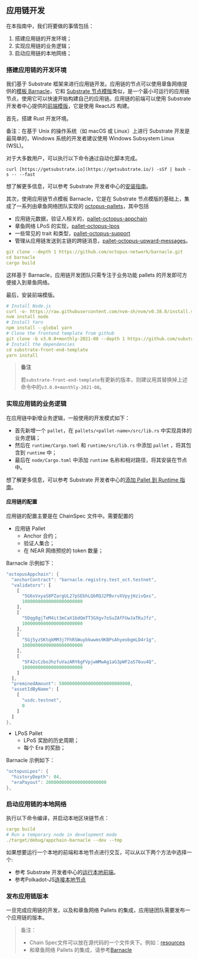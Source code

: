 ## 应用链开发

在本指南中，我们将要做的事情包括：

1. 搭建应用链的开发环境；
2. 实现应用链的业务逻辑；
3. 启动应用链的本地网络；

### 搭建应用链的开发环境

我们基于 Substrate 框架来进行应用链开发。应用链的节点可以使用章鱼网络提供的[模板 Barnacle](https://github.com/octopus-network/barnacle)，它和 [Substrate 节点模版](https://github.com/substrate-developer-hub/substrate-node-template)类似，是一个最小可运行的应用链节点，使用它可以快速开始构建自己的应用链。应用链的前端可以使用 Substrate 开发者中心提供的[前端模版](https://github.com/substrate-developer-hub/substrate-front-end-template)，它是使用 ReactJS 构建。

首先，搭建 Rust 开发环境。

备注：在基于 Unix 的操作系统（如 macOS 或 Linux）上进行 Substrate 开发是最简单的，Windows 系统的开发者建议使用 Windows Subsystem Linux (WSL)。

对于大多数用户，可以执行以下命令通过自动化脚本完成。

`curl [https://getsubstrate.io](https://getsubstrate.io/) -sSf | bash -s -- --fast`

想了解更多信息，可以参考 Substrate 开发者中心的[安装指南](https://substrate.dev/docs/en/knowledgebase/getting-started/)。

其次，使用应用链节点模板 Barnacle，它是在 Substrate 节点模版的基础上，集成了一系列由章鱼网络团队实现的 [octopus-pallets](https://github.com/octopus-network/octopus-pallets)，其中包括

* 应用链元数据，验证人相关的，[pallet-octopus-appchain](https://github.com/octopus-network/octopus-pallets/tree/main/appchain)
* 章鱼网络 LPoS 的实现，[pallet-octopus-lpos](https://github.com/octopus-network/octopus-pallets/tree/main/lpos)
* 一些常见的 trait 和类型，[pallet-octopus-support](https://github.com/octopus-network/octopus-pallets/tree/main/support)
* 管理从应用链发送到主链的跨链消息，[pallet-octopus-upward-messages](https://github.com/octopus-network/octopus-pallets/tree/main/upward-messages)。

```yaml
git clone --depth 1 https://github.com/octopus-network/barnacle.git
cd barnacle
cargo build
```

这样基于 Barnacle，应用链开发团队只需专注于业务功能 pallets 的开发即可方便接入到章鱼网络。

最后，安装前端模版。

```yaml
# Install Node.js
curl -o- https://raw.githubusercontent.com/nvm-sh/nvm/v0.38.0/install.sh | bash
nvm install node
# Install Yarn
npm install --global yarn
# Clone the frontend template from github
git clone -b v3.0.0+monthly-2021-08 --depth 1 https://github.com/substrate-developer-hub/substrate-front-end-template
# Install the dependencies
cd substrate-front-end-template
yarn install
```

> **备注**
>
> 若`substrate-front-end-template`有更新的版本，则建议用其替换掉上述命令中的`v3.0.0+monthly-2021-08`。

### 实现应用链的业务逻辑

在应用链中新增业务逻辑，一般使用的开发模式如下：

- 首先新增一个 `pallet`，在 `pallets/<pallet-name>/src/lib.rs` 中实现具体的业务逻辑；
- 然后在 `runtime/Cargo.toml` 和 `runtime/src/lib.rs` 中添加 `pallet` ，将其包含到 `runtime` 中；
- 最后在 `node/Cargo.toml` 中添加 `runtime` 名称和相对路径，将其安装在节点中。

想了解更多信息，可以参考 Substrate 开发者中心的[添加 Pallet 到 Runtime 指南](https://substrate.dev/docs/en/tutorials/add-a-pallet/)。

#### 应用链的配置

应用链的配置主要是在 ChainSpec 文件中。需要配置的

* 应用链 Pallet
    - Anchor 合约；
    - 验证人集合；
    - 在 NEAR 网络预挖的 token 数量；

Barnacle 示例如下：

```Rust
"octopusAppchain": {
  "anchorContract": "barnacle.registry.test_oct.testnet",
  "validators": [
    [
      "5G6xVxyaS8PZargUL27pSEbhLQbRQJ2PBvrvXVpyjHzivQxs",
      10000000000000000000000
    ],
    [
      "5Dqg8gjTeM4it3mCaX1bdQmTT3GXgv7oSuZAfFUwJaTKuJfz",
      10000000000000000000000
    ],
    [
      "5Gj5yzSKtqkMM3j7FhRSWuybkwwms9KBPsAhyeobgmLD4r1g",
      10000000000000000000000
    ],
    [
      "5F42cCzboJhzfuVazARY6gFVpjwWMwAg1aG3pWF2aS76uu4Q",
      10000000000000000000000
    ]
  ],
  "preminedAmount": 500000000000000000000000000,
  "assetIdByName": [
    [
      "usdc.testnet",
      0
    ]
  ]
},
```

* LPoS Pallet
    - LPoS 奖励的历史周期；
    - 每个 Era 的奖励；

Barnacle 示例如下：

```Rust
"octopusLpos": {
  "historyDepth": 84,
  "eraPayout": 20000000000000000000000
},
```


### 启动应用链的本地网络

执行以下命令编译，并启动本地区块链节点：

```yaml
cargo build
# Run a temporary node in development mode
./target/debug/appchain-barnacle --dev --tmp
```

如果想要运行一个本地的前端和本地节点进行交互，可以从以下两个方法中选择一个:
* 参考 Substrate 开发者中心的[运行本地前端](https://substrate.dev/docs/en/tutorials/create-your-first-substrate-chain/interact#start-the-front-end-template)。
* 参考Polkadot-JS[连接本地节点](https://substrate.dev/docs/en/knowledgebase/integrate/polkadot-js#connecting-to-local-node)

### 发布应用链版本

一旦完成应用链的开发，以及和章鱼网络 Pallets 的集成，应用链团队需要发布一个应用链的版本。

> 备注：
>
> * Chain Spec文件可以放在源代码的一个文件夹下。例如：[resources](https://github.com/octopus-network/barnacle/tree/master/resources)
> * 和章鱼网络 Pallets 的集成，请参考[Barnacle](https://github.com/octopus-network/barnacle)